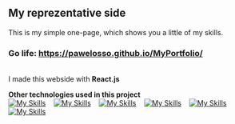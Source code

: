 ## My reprezentative side 
This is my simple one-page, which shows you a little of my skills. 
### Go life: https://pawelosso.github.io/MyPortfolio/
<br>
I made this webside with <strong>React.js</strong>

<strong>Other technologies used in this project</strong>
<br>
[![My Skills](https://skillicons.dev/icons?i=html)](https://skillicons.dev)
&nbsp;&nbsp;&nbsp;[![My Skills](https://skillicons.dev/icons?i=javascript)](https://skillicons.dev)
&nbsp;&nbsp;&nbsp;[![My Skills](https://skillicons.dev/icons?i=css)](https://skillicons.dev)
&nbsp;&nbsp;&nbsp;[![My Skills](https://skillicons.dev/icons?i=scss)](https://skillicons.dev)
&nbsp;&nbsp;&nbsp;[![My Skills](https://skillicons.dev/icons?i=figma)](https://skillicons.dev)
&nbsp;&nbsp;&nbsp;[![My Skills](https://skillicons.dev/icons?i=react)](https://skillicons.dev)


